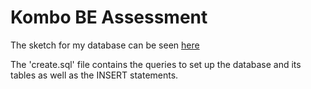 # Kombo BE Assessment

The sketch for my database can be seen [here](https://drive.google.com/file/d/1qWKoAr1QZE373b7xBYZqGGbqWvYpDj0b/view?usp=sharing)

The 'create.sql' file contains the queries to set up the database and its tables as well as the INSERT statements.
